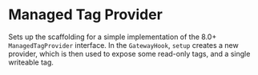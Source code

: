 # Managed Tag Provider

Sets up the scaffolding for a simple implementation of the 8.0+ `ManagedTagProvider` interface. In the `GatewayHook`,  `setup` creates a new provider, which is then used to expose some read-only tags, and a single writeable tag.